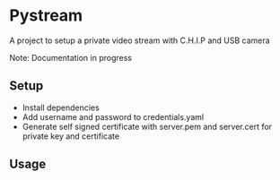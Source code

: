 # Pystream
A project to setup a private video stream with C.H.I.P and USB camera

Note: Documentation in progress

## Setup
- Install dependencies
- Add username and password to credentials.yaml
- Generate self signed certificate with server.pem and server.cert for private key and certificate

## Usage
